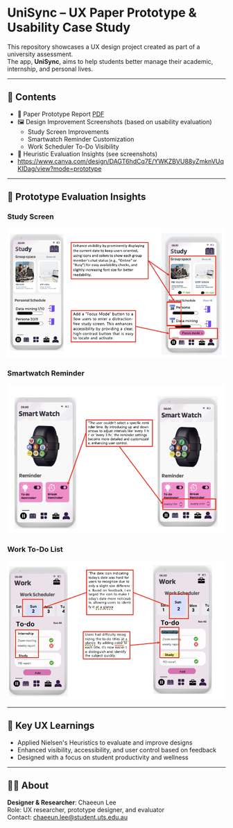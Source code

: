 # UniSync – UX Paper Prototype & Usability Case Study

This repository showcases a UX design project created as part of a university assessment.  
The app, **UniSync**, aims to help students better manage their academic, internship, and personal lives.

---

## 📁 Contents

- 📄 Paper Prototype Report [PDF](./report/AT3_Paper_Prototype_ChaeeunLee.pdf)
- 🖼️ Design Improvement Screenshots (based on usability evaluation)
  - Study Screen Improvements
  - Smartwatch Reminder Customization
  - Work Scheduler To-Do Visibility
- 🧠 Heuristic Evaluation Insights (see screenshots)
- https://www.canva.com/design/DAGT6hdCq7E/YWKZBVU88yZmknVUqKIDag/view?mode=prototype 

---

## 📸 Prototype Evaluation Insights

### Study Screen
![Study Improvement](./images/study_improvement)

### Smartwatch Reminder
![Smartwatch Improvement](./images/smartwatch_improvement)

### Work To-Do List
![Work Improvement](./images/work_improvement)

---

## 🎯 Key UX Learnings

- Applied Nielsen's Heuristics to evaluate and improve designs
- Enhanced visibility, accessibility, and user control based on feedback
- Designed with a focus on student productivity and wellness

---

## 🙋‍♀️ About

**Designer & Researcher**: Chaeeun Lee  
Role: UX researcher, prototype designer, and evaluator  
Contact: chaeeun.lee@student.uts.edu.au
